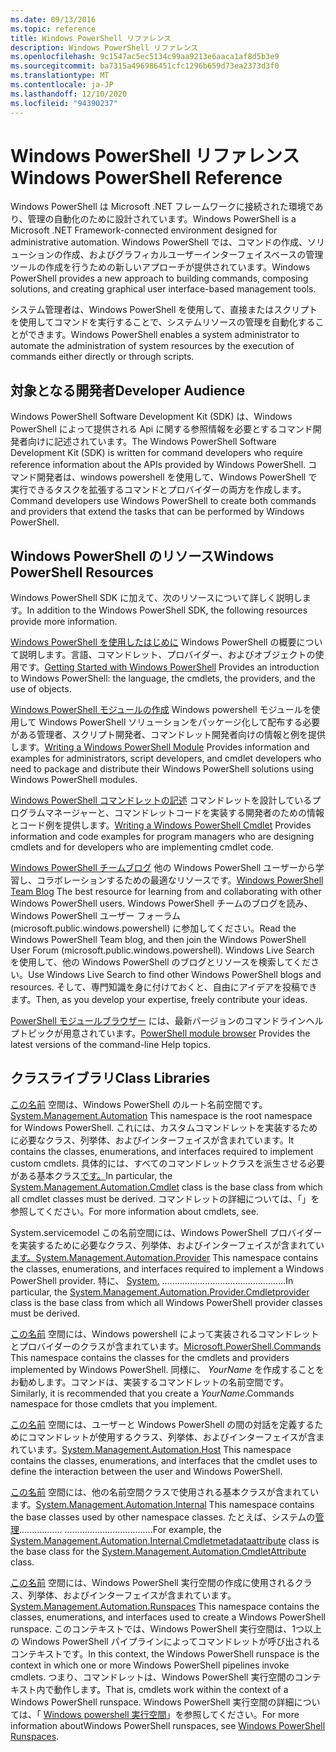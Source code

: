 ```yaml
---
ms.date: 09/13/2016
ms.topic: reference
title: Windows PowerShell リファレンス
description: Windows PowerShell リファレンス
ms.openlocfilehash: 9c1547ac5ec5134c99aa9213e6aaca1af8d5b3e9
ms.sourcegitcommit: ba7315a496986451cfc1296b659d73ea2373d3f0
ms.translationtype: MT
ms.contentlocale: ja-JP
ms.lasthandoff: 12/10/2020
ms.locfileid: "94390237"
---
```

# <a name="windows-powershell-reference"></a><span data-ttu-id="253ca-103">Windows PowerShell リファレンス</span><span class="sxs-lookup"><span data-stu-id="253ca-103">Windows PowerShell Reference</span></span>

<span data-ttu-id="253ca-104">Windows PowerShell は Microsoft .NET フレームワークに接続された環境であり、管理の自動化のために設計されています。</span><span class="sxs-lookup"><span data-stu-id="253ca-104">Windows PowerShell is a Microsoft .NET Framework-connected environment designed for administrative automation.</span></span> <span data-ttu-id="253ca-105">Windows PowerShell では、コマンドの作成、ソリューションの作成、およびグラフィカルユーザーインターフェイスベースの管理ツールの作成を行うための新しいアプローチが提供されています。</span><span class="sxs-lookup"><span data-stu-id="253ca-105">Windows PowerShell provides a new approach to building commands, composing solutions, and creating graphical user interface-based management tools.</span></span>

<span data-ttu-id="253ca-106">システム管理者は、Windows PowerShell を使用して、直接またはスクリプトを使用してコマンドを実行することで、システムリソースの管理を自動化することができます。</span><span class="sxs-lookup"><span data-stu-id="253ca-106">Windows PowerShell enables a system administrator to automate the administration of system resources by the execution of commands either directly or through scripts.</span></span>

## <a name="developer-audience"></a><span data-ttu-id="253ca-107">対象となる開発者</span><span class="sxs-lookup"><span data-stu-id="253ca-107">Developer Audience</span></span>

<span data-ttu-id="253ca-108">Windows PowerShell Software Development Kit (SDK) は、Windows PowerShell によって提供される Api に関する参照情報を必要とするコマンド開発者向けに記述されています。</span><span class="sxs-lookup"><span data-stu-id="253ca-108">The Windows PowerShell Software Development Kit (SDK) is written for command developers who require reference information about the APIs provided by Windows PowerShell.</span></span> <span data-ttu-id="253ca-109">コマンド開発者は、windows powershell を使用して、Windows PowerShell で実行できるタスクを拡張するコマンドとプロバイダーの両方を作成します。</span><span class="sxs-lookup"><span data-stu-id="253ca-109">Command developers use Windows PowerShell to create both commands and providers that extend the tasks that can be performed by Windows PowerShell.</span></span>

## <a name="windows-powershell-resources"></a><span data-ttu-id="253ca-110">Windows PowerShell のリソース</span><span class="sxs-lookup"><span data-stu-id="253ca-110">Windows PowerShell Resources</span></span>

<span data-ttu-id="253ca-111">Windows PowerShell SDK に加えて、次のリソースについて詳しく説明します。</span><span class="sxs-lookup"><span data-stu-id="253ca-111">In addition to the Windows PowerShell SDK, the following resources provide more information.</span></span>

<span data-ttu-id="253ca-112">[Windows PowerShell を使用したはじめに](/powershell/scripting/getting-started/getting-started-with-windows-powershell) Windows PowerShell の概要について説明します。言語、コマンドレット、プロバイダー、およびオブジェクトの使用です。</span><span class="sxs-lookup"><span data-stu-id="253ca-112">[Getting Started with Windows PowerShell](/powershell/scripting/getting-started/getting-started-with-windows-powershell) Provides an introduction to Windows PowerShell: the language, the cmdlets, the providers, and the use of objects.</span></span>

<span data-ttu-id="253ca-113">[Windows PowerShell モジュールの作成](./module/writing-a-windows-powershell-module.md) Windows powershell モジュールを使用して Windows PowerShell ソリューションをパッケージ化して配布する必要がある管理者、スクリプト開発者、コマンドレット開発者向けの情報と例を提供します。</span><span class="sxs-lookup"><span data-stu-id="253ca-113">[Writing a Windows PowerShell Module](./module/writing-a-windows-powershell-module.md) Provides information and examples for administrators, script developers, and cmdlet developers who need to package and distribute their Windows PowerShell solutions using Windows PowerShell modules.</span></span>

<span data-ttu-id="253ca-114">[Windows PowerShell コマンドレットの記述](./cmdlet/writing-a-windows-powershell-cmdlet.md) コマンドレットを設計しているプログラムマネージャーと、コマンドレットコードを実装する開発者のための情報とコード例を提供します。</span><span class="sxs-lookup"><span data-stu-id="253ca-114">[Writing a Windows PowerShell Cmdlet](./cmdlet/writing-a-windows-powershell-cmdlet.md) Provides information and code examples for program managers who are designing cmdlets and for developers who are implementing cmdlet code.</span></span>

<span data-ttu-id="253ca-115">[Windows PowerShell チームブログ](https://devblogs.microsoft.com/powershell/) 他の Windows PowerShell ユーザーから学習し、コラボレーションするための最適なリソースです。</span><span class="sxs-lookup"><span data-stu-id="253ca-115">[Windows PowerShell Team Blog](https://devblogs.microsoft.com/powershell/) The best resource for learning from and collaborating with other Windows PowerShell users.</span></span> <span data-ttu-id="253ca-116">Windows PowerShell チームのブログを読み、Windows PowerShell ユーザー フォーラム (microsoft.public.windows.powershell) に参加してください。</span><span class="sxs-lookup"><span data-stu-id="253ca-116">Read the Windows PowerShell Team blog, and then join the Windows PowerShell User Forum (microsoft.public.windows.powershell).</span></span>
<span data-ttu-id="253ca-117">Windows Live Search を使用して、他の Windows PowerShell のブログとリソースを検索してください。</span><span class="sxs-lookup"><span data-stu-id="253ca-117">Use Windows Live Search to find other Windows PowerShell blogs and resources.</span></span> <span data-ttu-id="253ca-118">そして、専門知識を身に付けておくと、自由にアイデアを投稿できます。</span><span class="sxs-lookup"><span data-stu-id="253ca-118">Then, as you develop your expertise, freely contribute your ideas.</span></span>

<span data-ttu-id="253ca-119">[PowerShell モジュールブラウザー](/powershell/module/) には、最新バージョンのコマンドラインヘルプトピックが用意されています。</span><span class="sxs-lookup"><span data-stu-id="253ca-119">[PowerShell module browser](/powershell/module/) Provides the latest versions of the command-line Help topics.</span></span>

## <a name="class-libraries"></a><span data-ttu-id="253ca-120">クラスライブラリ</span><span class="sxs-lookup"><span data-stu-id="253ca-120">Class Libraries</span></span>

<span data-ttu-id="253ca-121">[この名前](/dotnet/api/System.Management.Automation) 空間は、Windows PowerShell のルート名前空間です。</span><span class="sxs-lookup"><span data-stu-id="253ca-121">[System.Management.Automation](/dotnet/api/System.Management.Automation) This namespace is the root namespace for Windows PowerShell.</span></span> <span data-ttu-id="253ca-122">これには、カスタムコマンドレットを実装するために必要なクラス、列挙体、およびインターフェイスが含まれています。</span><span class="sxs-lookup"><span data-stu-id="253ca-122">It contains the classes, enumerations, and interfaces required to implement custom cmdlets.</span></span> <span data-ttu-id="253ca-123">具体的には、すべてのコマンドレットクラスを派生させる必要がある基本クラス[です。](/dotnet/api/System.Management.Automation.Cmdlet)</span><span class="sxs-lookup"><span data-stu-id="253ca-123">In particular, the [System.Management.Automation.Cmdlet](/dotnet/api/System.Management.Automation.Cmdlet) class is the base class from which all cmdlet classes must be derived.</span></span> <span data-ttu-id="253ca-124">コマンドレットの詳細については、「」を参照してください。</span><span class="sxs-lookup"><span data-stu-id="253ca-124">For more information about cmdlets, see.</span></span>

<span data-ttu-id="253ca-125">System.servicemodel この名前空間には、Windows PowerShell プロバイダーを実装するために必要なクラス、列挙体、およびインターフェイスが含まれてい[ます。](/dotnet/api/System.Management.Automation.Provider)</span><span class="sxs-lookup"><span data-stu-id="253ca-125">[System.Management.Automation.Provider](/dotnet/api/System.Management.Automation.Provider) This namespace contains the classes, enumerations, and interfaces required to implement a Windows PowerShell provider.</span></span> <span data-ttu-id="253ca-126">特に、 [System.](/dotnet/api/System.Management.Automation.Provider.CmdletProvider) .................................................</span><span class="sxs-lookup"><span data-stu-id="253ca-126">In particular, the [System.Management.Automation.Provider.Cmdletprovider](/dotnet/api/System.Management.Automation.Provider.CmdletProvider) class is the base class from which all Windows PowerShell provider classes must be derived.</span></span>

<span data-ttu-id="253ca-127">[この名前](/dotnet/api/Microsoft.PowerShell.Commands) 空間には、Windows powershell によって実装されるコマンドレットとプロバイダーのクラスが含まれています。</span><span class="sxs-lookup"><span data-stu-id="253ca-127">[Microsoft.PowerShell.Commands](/dotnet/api/Microsoft.PowerShell.Commands) This namespace contains the classes for the cmdlets and providers implemented by Windows PowerShell.</span></span> <span data-ttu-id="253ca-128">同様に、 *YourName* を作成することをお勧めします。コマンドは、実装するコマンドレットの名前空間です。</span><span class="sxs-lookup"><span data-stu-id="253ca-128">Similarly, it is recommended that you create a *YourName*.Commands namespace for those cmdlets that you implement.</span></span>

<span data-ttu-id="253ca-129">[この名前](/dotnet/api/System.Management.Automation.Host) 空間には、ユーザーと Windows PowerShell の間の対話を定義するためにコマンドレットが使用するクラス、列挙体、およびインターフェイスが含まれています。</span><span class="sxs-lookup"><span data-stu-id="253ca-129">[System.Management.Automation.Host](/dotnet/api/System.Management.Automation.Host) This namespace contains the classes, enumerations, and interfaces that the cmdlet uses to define the interaction between the user and Windows PowerShell.</span></span>

<span data-ttu-id="253ca-130">[この名前](/dotnet/api/System.Management.Automation.Internal) 空間には、他の名前空間クラスで使用される基本クラスが含まれています。</span><span class="sxs-lookup"><span data-stu-id="253ca-130">[System.Management.Automation.Internal](/dotnet/api/System.Management.Automation.Internal) This namespace contains the base classes used by other namespace classes.</span></span> <span data-ttu-id="253ca-131">たとえば、システムの[管理](/dotnet/api/System.Management.Automation.Internal.CmdletMetadataAttribute)................. [](/dotnet/api/System.Management.Automation.CmdletAttribute) ...................................</span><span class="sxs-lookup"><span data-stu-id="253ca-131">For example, the [System.Management.Automation.Internal.Cmdletmetadataattribute](/dotnet/api/System.Management.Automation.Internal.CmdletMetadataAttribute) class is the base class for the [System.Management.Automation.CmdletAttribute](/dotnet/api/System.Management.Automation.CmdletAttribute) class.</span></span>

<span data-ttu-id="253ca-132">[この名前](/dotnet/api/System.Management.Automation.Runspaces) 空間には、Windows PowerShell 実行空間の作成に使用されるクラス、列挙体、およびインターフェイスが含まれています。</span><span class="sxs-lookup"><span data-stu-id="253ca-132">[System.Management.Automation.Runspaces](/dotnet/api/System.Management.Automation.Runspaces) This namespace contains the classes, enumerations, and interfaces used to create a Windows PowerShell runspace.</span></span> <span data-ttu-id="253ca-133">このコンテキストでは、Windows PowerShell 実行空間は、1つ以上の Windows PowerShell パイプラインによってコマンドレットが呼び出されるコンテキストです。</span><span class="sxs-lookup"><span data-stu-id="253ca-133">In this context, the Windows PowerShell runspace is the context in which one or more Windows PowerShell pipelines invoke cmdlets.</span></span> <span data-ttu-id="253ca-134">つまり、コマンドレットは、Windows PowerShell 実行空間のコンテキスト内で動作します。</span><span class="sxs-lookup"><span data-stu-id="253ca-134">That is, cmdlets work within the context of a Windows PowerShell runspace.</span></span> <span data-ttu-id="253ca-135">Windows PowerShell 実行空間の詳細については、「 [Windows powershell 実行空間](hosting/creating-runspaces.md)」を参照してください。</span><span class="sxs-lookup"><span data-stu-id="253ca-135">For more information aboutWindows PowerShell runspaces, see [Windows PowerShell Runspaces](hosting/creating-runspaces.md).</span></span>
